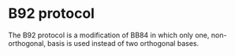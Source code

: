 # B92 protocol

The B92 protocol is a modification of BB84 in which only one, non-orthogonal,
basis is used instead of two orthogonal bases.
